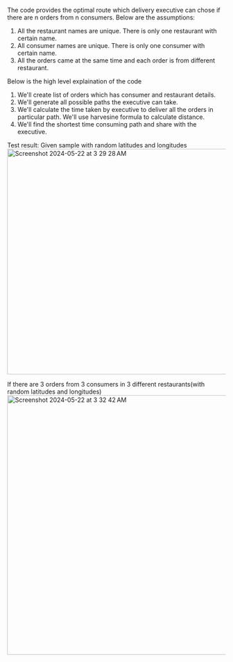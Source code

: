 The code provides the optimal route which delivery executive can chose if there are n orders from n consumers.
Below are the assumptions:
1. All the restaurant names are unique. There is only one restaurant with certain name.
2. All consumer names are unique. There is only one consumer with certain name.
3. All the orders came at the same time and each order is from different restaurant.



Below is the high level explaination of the code
1. We'll create list of orders which has consumer and restaurant details.
2. We'll generate all possible paths the executive can take.
3. We'll calculate the time taken by executive to deliver all the orders in particular path. We'll use harvesine formula to calculate distance.
4. We'll find the shortest time consuming path and share with the executive.

Test result:
 Given sample with random latitudes and longitudes
<img width="519" alt="Screenshot 2024-05-22 at 3 29 28 AM" src="https://github.com/praveen-lpk/BestRouteProblem/assets/59311248/eb0e8400-8fdb-42ab-bf24-c57c2e889dee">

If there are 3 orders from 3 consumers in 3 different restaurants(with random latitudes and longitudes)
<img width="597" alt="Screenshot 2024-05-22 at 3 32 42 AM" src="https://github.com/praveen-lpk/BestRouteProblem/assets/59311248/3df02a2d-6cd4-40ab-a7e8-cf4ba44e9d59">

